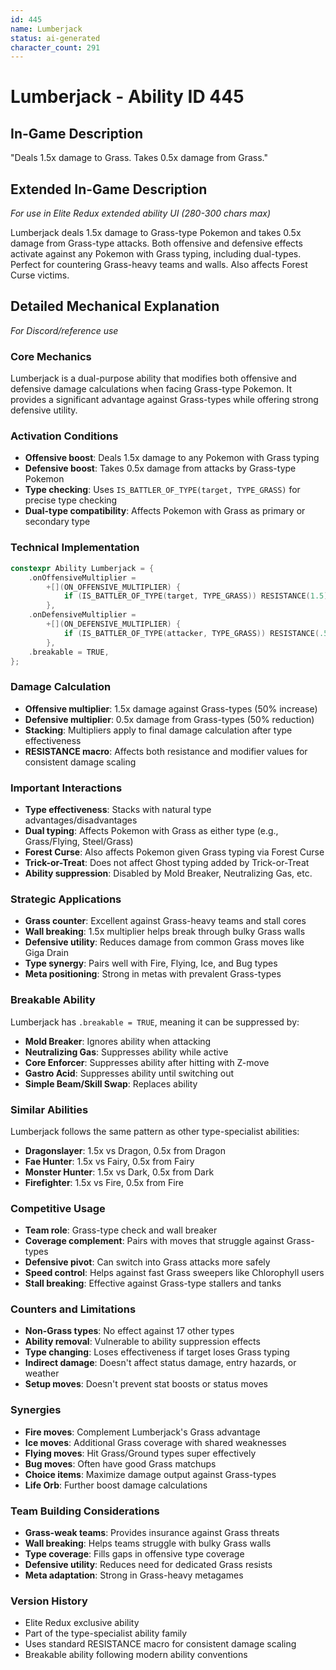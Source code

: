 ```yaml
---
id: 445
name: Lumberjack
status: ai-generated
character_count: 291
---
```


# Lumberjack - Ability ID 445

## In-Game Description
"Deals 1.5x damage to Grass. Takes 0.5x damage from Grass."

## Extended In-Game Description
*For use in Elite Redux extended ability UI (280-300 chars max)*

Lumberjack deals 1.5x damage to Grass-type Pokemon and takes 0.5x damage from Grass-type attacks. Both offensive and defensive effects activate against any Pokemon with Grass typing, including dual-types. Perfect for countering Grass-heavy teams and walls. Also affects Forest Curse victims.

## Detailed Mechanical Explanation
*For Discord/reference use*

### Core Mechanics
Lumberjack is a dual-purpose ability that modifies both offensive and defensive damage calculations when facing Grass-type Pokemon. It provides a significant advantage against Grass-types while offering strong defensive utility.

### Activation Conditions
- **Offensive boost**: Deals 1.5x damage to any Pokemon with Grass typing
- **Defensive boost**: Takes 0.5x damage from attacks by Grass-type Pokemon
- **Type checking**: Uses `IS_BATTLER_OF_TYPE(target, TYPE_GRASS)` for precise type checking
- **Dual-type compatibility**: Affects Pokemon with Grass as primary or secondary type

### Technical Implementation
```c
constexpr Ability Lumberjack = {
    .onOffensiveMultiplier =
        +[](ON_OFFENSIVE_MULTIPLIER) {
            if (IS_BATTLER_OF_TYPE(target, TYPE_GRASS)) RESISTANCE(1.5);
        },
    .onDefensiveMultiplier =
        +[](ON_DEFENSIVE_MULTIPLIER) {
            if (IS_BATTLER_OF_TYPE(attacker, TYPE_GRASS)) RESISTANCE(.5);
        },
    .breakable = TRUE,
};
```

### Damage Calculation
- **Offensive multiplier**: 1.5x damage against Grass-types (50% increase)
- **Defensive multiplier**: 0.5x damage from Grass-types (50% reduction)
- **Stacking**: Multipliers apply to final damage calculation after type effectiveness
- **RESISTANCE macro**: Affects both resistance and modifier values for consistent damage scaling

### Important Interactions
- **Type effectiveness**: Stacks with natural type advantages/disadvantages
- **Dual typing**: Affects Pokemon with Grass as either type (e.g., Grass/Flying, Steel/Grass)
- **Forest Curse**: Also affects Pokemon given Grass typing via Forest Curse
- **Trick-or-Treat**: Does not affect Ghost typing added by Trick-or-Treat
- **Ability suppression**: Disabled by Mold Breaker, Neutralizing Gas, etc.

### Strategic Applications
- **Grass counter**: Excellent against Grass-heavy teams and stall cores
- **Wall breaking**: 1.5x multiplier helps break through bulky Grass walls
- **Defensive utility**: Reduces damage from common Grass moves like Giga Drain
- **Type synergy**: Pairs well with Fire, Flying, Ice, and Bug types
- **Meta positioning**: Strong in metas with prevalent Grass-types

### Breakable Ability
Lumberjack has `.breakable = TRUE`, meaning it can be suppressed by:
- **Mold Breaker**: Ignores ability when attacking
- **Neutralizing Gas**: Suppresses ability while active
- **Core Enforcer**: Suppresses ability after hitting with Z-move
- **Gastro Acid**: Suppresses ability until switching out
- **Simple Beam/Skill Swap**: Replaces ability

### Similar Abilities
Lumberjack follows the same pattern as other type-specialist abilities:
- **Dragonslayer**: 1.5x vs Dragon, 0.5x from Dragon
- **Fae Hunter**: 1.5x vs Fairy, 0.5x from Fairy  
- **Monster Hunter**: 1.5x vs Dark, 0.5x from Dark
- **Firefighter**: 1.5x vs Fire, 0.5x from Fire

### Competitive Usage
- **Team role**: Grass-type check and wall breaker
- **Coverage complement**: Pairs with moves that struggle against Grass-types
- **Defensive pivot**: Can switch into Grass attacks more safely
- **Speed control**: Helps against fast Grass sweepers like Chlorophyll users
- **Stall breaking**: Effective against Grass-type stallers and tanks

### Counters and Limitations
- **Non-Grass types**: No effect against 17 other types
- **Ability removal**: Vulnerable to ability suppression effects
- **Type changing**: Loses effectiveness if target loses Grass typing
- **Indirect damage**: Doesn't affect status damage, entry hazards, or weather
- **Setup moves**: Doesn't prevent stat boosts or status moves

### Synergies
- **Fire moves**: Complement Lumberjack's Grass advantage
- **Ice moves**: Additional Grass coverage with shared weaknesses
- **Flying moves**: Hit Grass/Ground types super effectively
- **Bug moves**: Often have good Grass matchups
- **Choice items**: Maximize damage output against Grass-types
- **Life Orb**: Further boost damage calculations

### Team Building Considerations
- **Grass-weak teams**: Provides insurance against Grass threats
- **Wall breaking**: Helps teams struggle with bulky Grass walls
- **Type coverage**: Fills gaps in offensive type coverage
- **Defensive utility**: Reduces need for dedicated Grass resists
- **Meta adaptation**: Strong in Grass-heavy metagames

### Version History
- Elite Redux exclusive ability
- Part of the type-specialist ability family
- Uses standard RESISTANCE macro for consistent damage scaling
- Breakable ability following modern ability conventions
